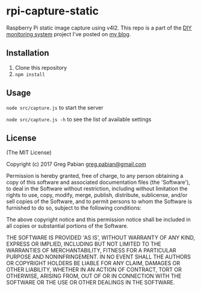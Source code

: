 # rpi-capture-static

Raspberry Pi static image capture using v4l2. This repo is a part of the [DIY monitoring system](http://pixelchinchilla.com/category/diy-video-monitoring-system/) project I've posted on [my blog](http://pixelchinchilla.com).

## Installation

1. Clone this repository
2. `npm install`

## Usage

`node src/capture.js` to start the server

`node src/capture.js -h` to see the list of available settings

## License

(The MIT License)

Copyright (c) 2017 Greg Pabian greg.pabian@gmail.com

Permission is hereby granted, free of charge, to any person obtaining a copy of this software and associated documentation files (the 'Software'), to deal in the Software without restriction, including without limitation the rights to use, copy, modify, merge, publish, distribute, sublicense, and/or sell copies of the Software, and to permit persons to whom the Software is furnished to do so, subject to the following conditions:

The above copyright notice and this permission notice shall be included in all copies or substantial portions of the Software.

THE SOFTWARE IS PROVIDED 'AS IS', WITHOUT WARRANTY OF ANY KIND, EXPRESS OR IMPLIED, INCLUDING BUT NOT LIMITED TO THE WARRANTIES OF MERCHANTABILITY, FITNESS FOR A PARTICULAR PURPOSE AND NONINFRINGEMENT. IN NO EVENT SHALL THE AUTHORS OR COPYRIGHT HOLDERS BE LIABLE FOR ANY CLAIM, DAMAGES OR OTHER LIABILITY, WHETHER IN AN ACTION OF CONTRACT, TORT OR OTHERWISE, ARISING FROM, OUT OF OR IN CONNECTION WITH THE SOFTWARE OR THE USE OR OTHER DEALINGS IN THE SOFTWARE.